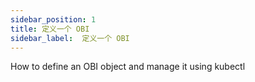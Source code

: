 ```yaml
---
sidebar_position: 1
title: 定义一个 OBI
sidebar_label:  定义一个 OBI
---
```

How to define an OBI object and manage it using kubectl
